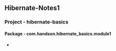 ## Hibernate-Notes1

### Project - hibernate-basics
#### Package - com.handson.hibernate_basics.module1
 * 
